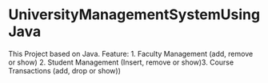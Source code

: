 # UniversityManagementSystemUsingJava
This Project based on Java. Feature: 1. Faculty Management (add, remove or show) 2. Student Management (Insert, remove or show)3. Course Transactions (add, drop or show))
